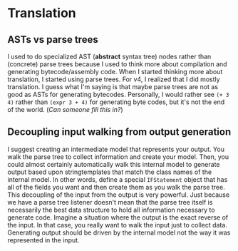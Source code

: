 # Translation

## ASTs vs parse trees

I used to do specialized AST (**abstract** syntax tree) nodes rather than (concrete) parse trees because I used to think more about compilation and generating bytecode/assembly code. When I started thinking more about translation, I started using parse trees. For v4, I realized that I did mostly translation.  I guess what I'm saying is that maybe parse trees are not as good as ASTs for generating bytecodes. Personally, I would rather see `(+ 3 4)` rather than `(expr 3 + 4)` for generating byte codes, but it's not the end of the world. (*Can someone fill this in?*)

## Decoupling input walking from output generation

I suggest creating an intermediate model that represents your output. You walk the parse tree to collect information and create your model. Then, you could almost certainly automatically walk this internal model to generate output based upon stringtemplates that match the class names of the internal model. In other words, define a special `IFStatement` object that has all of the fields you want and then create them as you walk the parse tree. This decoupling of the input from the output is very powerful. Just because we have a parse tree listener doesn't mean that the parse tree itself is necessarily the best data structure to hold all information necessary to generate code. Imagine a situation where the output is the exact reverse of the input. In that case, you really want to walk the input just to collect data. Generating output should be driven by the internal model not the way it was represented in the input.